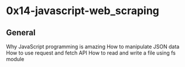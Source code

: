# 0x14-javascript-web_scraping
## General
Why JavaScript programming is amazing
How to manipulate JSON data
How to use request and fetch API
How to read and write a file using fs module